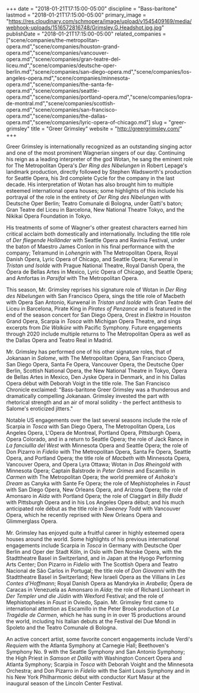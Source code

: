 +++
date = "2018-01-21T17:15:00-05:00"
discipline = "Bass-baritone"
lastmod = "2018-01-21T17:15:00-05:00"
primary_image = "https://res.cloudinary.com/schmopera/image/upload/v1545409169/media/webhook-uploads/1516572816748/Grimsley.G.Headshot.jpg.jpg"
publishDate = "2018-01-21T17:15:00-05:00"
related_companies = ["scene/companies/the-metropolitan-opera.md","scene/companies/houston-grand-opera.md","scene/companies/vancouver-opera.md","scene/companies/gran-teatre-del-liceu.md","scene/companies/deutsche-oper-berlin.md","scene/companies/san-diego-opera.md","scene/companies/los-angeles-opera.md","scene/companies/minnesota-opera.md","scene/companies/the-santa-fe-opera.md","scene/companies/seattle-opera.md","scene/companies/portland-opera.md","scene/companies/lopra-de-montral.md","scene/companies/scottish-opera.md","scene/companies/san-francisco-opera.md","scene/companies/the-dallas-opera.md","scene/companies/lyric-opera-of-chicago.md"]
slug = "greer-grimsley"
title = "Greer Grimsley"
website = "http://greergrimsley.com/"
+++

Greer Grimsley is internationally recognized as an outstanding singing actor and one of the most prominent Wagnerian singers of our day. Continuing his reign as a leading interpreter of the god Wotan, he sang the eminent role for The Metropolitan Opera's *Der Ring des Nibelungen* in Robert Lepage's landmark production, directly followed by Stephen Wadsworth's production for Seattle Opera, his 3rd complete Cycle for the company in the last decade. His interpretation of Wotan has also brought him to multiple esteemed international opera houses; some highlights of this include his portrayal of the role in the entirety of *Der Ring des Nibelungen* with Deutsche Oper Berlin; Teatro Comunale di Bologna, under Gatti's baton; Gran Teatre del Liceu in Barcelona, New National Theatre Tokyo, and the Nikikai Opera Foundation in Tokyo. 

His treatments of some of Wagner's other greatest characters earned him critical acclaim both domestically and internationally.  Including the title role of *Der fliegende Holländer* with Seattle Opera and Ravinia Festival, under the baton of Maestro James Conlon in his final performance with the company; Telramund in *Lohengrin* with The Metropolitan Opera, Royal Danish Opera, Lyric Opera of Chicago, and Seattle Opera; Kurwenal in *Tristan und Isolde* with Prague National Theatre, Royal Danish Opera, the Ópera de Bellas Artes in Mexico, Lyric Opera of Chicago, and Seattle Opera; and Amfortas in *Parsifal* with The Metropolitan Opera. 

This season, Mr. Grimsley reprises his signature role of Wotan in *Der Ring des Nibelungen* with San Francisco Opera, sings the title role of Macbeth with Opera San Antonio, Kurwenal in *Tristan und Isolde* with Gran Teatre del Liceu in Barcelona, Pirate King in *Pirates of Penzance* and is featured in the end of the season concert for San Diego Opera, Orest in *Elektra* in Houston Grand Opera, Scarpia in *Tosca* with Michigan Opera Theatre, and sings excerpts from *Die Walküre* with Pacific Symphony.  Future engagements through 2020 include multiple returns to The Metropolitan Opera as well as the Dallas Opera and Teatro Real in Madrid.

Mr. Grimsley has performed one of his other signature roles, that of Jokanaan in *Salome*, with The Metropolitan Opera, San Francisco Opera, San Diego Opera, Santa Fe Opera, Vancouver Opera, the Deutsche Oper Berlin, Scottish National Opera, the New National Theatre in Tokyo, Ópera de Bellas Artes in Mexico, Den Jyske Opera in Denmark, and in his Dallas Opera début with Deborah Voigt in the title role. The San Francisco Chronicle exclaimed: "Bass-baritone Greer Grimsley was a thunderous and dramatically compelling Jokanaan. Grimsley invested the part with rhetorical strength and an air of moral solidity - the perfect antithesis to Salome's eroticized jitters."  

Notable US engagements over the last several seasons include the role of Scarpia in *Tosca* with San Diego Opera, The Metropolitan Opera, Los Angeles Opera, L'Opera de Montreal, Portland Opera, Pittsburgh Opera, Opera Colorado, and in a return to Seattle Opera; the role of Jack Rance in *La fanciullla del West* with Minnesota Opera and Seattle Opera; the role of Don Pizarro in *Fidelio* with The Metropolitan Opera, Santa Fe Opera, Seattle Opera, and Portland Opera; the title role of *Macbeth* with Minnesota Opera, Vancouver Opera, and Opera Lyra Ottawa; Wotan in *Das Rheingold* with Minnesota Opera; Captain Balstrode in *Peter Grimes* and Escamillo in *Carmen* with The Metropolitan Opera; the world première of *Ashoka's Dream* as Canyka with Sante Fe Opera; the role of Mephistopheles in *Faust* with San Diego Opera, New Orleans Opera, and Arizona Opera; the role of Amonsaro in *Aïda* with Portland Opera; the role of Claggart in *Billy Budd* with Pittsburgh Opera and in his Los Angeles Opera début; and his much anticipated role début as the title role in *Sweeney Todd* with Vancouver Opera, which he recently reprised with New Orleans Opera and Glimmerglass Opera.

Mr. Grimsley has enjoyed quite a fruitful career in highly esteemed opera houses around the world. Some highlights of his previous international engagements include Scarpia in *Tosca* in Germany with Deutsche Oper Berlin and Oper der Stadt Köln, in Oslo with Den Norske Opera, with the Stadttheatre Basel in Switzerland, and in Japan at the Hyogo Performing Arts Center; Don Pizarro in *Fidelio* with The Scottish Opera and Teatro Nacional de São Carlos in Portugal; the title role of *Don Giovanni* with the Stadttheatre Basel in Switzerland; New Israeli Opera as the Villians in *Les Contes d'Hoffmann*; Royal Danish Opera as Mandryka in *Arabella*; Ópera de Caracas in Venezuela as Amonsaro in *Aïda*; the role of Richard Lionheart in *Der Templer und die Jüdin* with Wexford Festival; and the role of Mephistopheles in *Faust* in Oviedo, Spain.  Mr. Grimsley first came to international attention as Escamillo in the Peter Brook production of *La Tragédie de Carmen*, which he has sung in in over 15 productions around the world, including his Italian debuts at the Festival dei Due Mondi in Spoleto and the Teatro Comunale di Bologna.

An active concert artist, some favorite concert engagements include Verdi's *Requiem* with the Atlanta Symphony at Carnegie Hall; Beethoven's Symphony No. 9 with the Seattle Symphony and San Antonio Symphony; the High Priest in *Samson et Dalila* with Washington Concert Opera and Atlanta Symphony; Scarpia in *Tosca* with Deborah Voight and the Minnesota Orchestra; and Don Pizarro in *Fidelio* with the Saint Louis Symphony and in his New York Philharmonic début with conductor Kurt Masur at the inaugural season of the Lincoln Center Festival.
